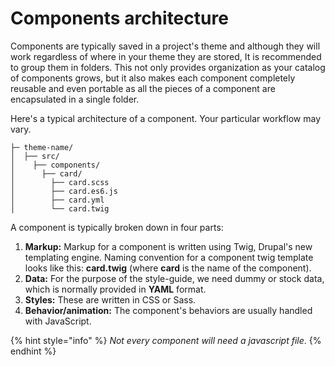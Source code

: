 # Components architecture

Components are typically saved in a project's theme and although they will work regardless of where in your theme they are stored, It is recommended to group them in folders. This not only provides organization as your catalog of components grows, but it also makes each component completely reusable and even portable as all the pieces of a component are encapsulated in a single folder.

Here's a typical architecture of a component. Your particular workflow may vary.

```text
├─ theme-name/
│  ├── src/
│    ├── components/
│      ├── card/
│        ├── card.scss
│        ├── card.es6.js
│        ├── card.yml
│        └── card.twig
```

A component is typically broken down in four parts:

1. **Markup:** Markup for a component is written using Twig, Drupal's new templating engine. Naming convention for a component twig template looks like this: **card.twig** \(where **card** is the name of the component\).
2. **Data:** For the purpose of the style-guide, we need dummy or stock data, which is normally provided in **YAML** format. 
3. **Styles:** These are written in CSS or Sass.
4. **Behavior/animation:** The component's behaviors are usually handled with JavaScript.

{% hint style="info" %}
_Not every component will need a javascript file_.
{% endhint %}

